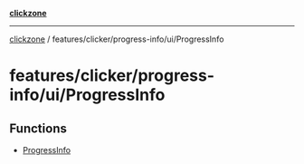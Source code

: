 [**clickzone**](../../../../../README.md)

***

[clickzone](../../../../../README.md) / features/clicker/progress-info/ui/ProgressInfo

# features/clicker/progress-info/ui/ProgressInfo

## Functions

- [ProgressInfo](functions/ProgressInfo.md)
